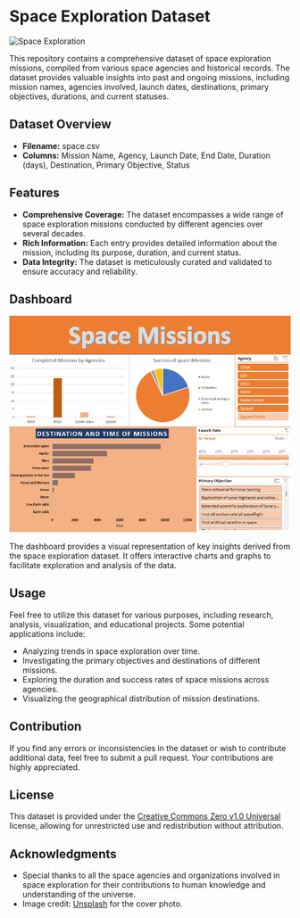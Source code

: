# Space Exploration Dataset

![Space Exploration](https://planetary-science.org/wp-content/uploads/2014/09/Esa-space-exploration.jpg)

This repository contains a comprehensive dataset of space exploration missions, compiled from various space agencies and historical records. The dataset provides valuable insights into past and ongoing missions, including mission names, agencies involved, launch dates, destinations, primary objectives, durations, and current statuses.

## Dataset Overview

- **Filename:** space.csv
- **Columns:** Mission Name, Agency, Launch Date, End Date, Duration (days), Destination, Primary Objective, Status

## Features

- **Comprehensive Coverage:** The dataset encompasses a wide range of space exploration missions conducted by different agencies over several decades.
- **Rich Information:** Each entry provides detailed information about the mission, including its purpose, duration, and current status.
- **Data Integrity:** The dataset is meticulously curated and validated to ensure accuracy and reliability.

## Dashboard

![Dashboard](space.png)

The dashboard provides a visual representation of key insights derived from the space exploration dataset. It offers interactive charts and graphs to facilitate exploration and analysis of the data.


## Usage

Feel free to utilize this dataset for various purposes, including research, analysis, visualization, and educational projects. Some potential applications include:
- Analyzing trends in space exploration over time.
- Investigating the primary objectives and destinations of different missions.
- Exploring the duration and success rates of space missions across agencies.
- Visualizing the geographical distribution of mission destinations.

## Contribution

If you find any errors or inconsistencies in the dataset or wish to contribute additional data, feel free to submit a pull request. Your contributions are highly appreciated.

## License

This dataset is provided under the [Creative Commons Zero v1.0 Universal](https://creativecommons.org/publicdomain/zero/1.0/) license, allowing for unrestricted use and redistribution without attribution.

## Acknowledgments

- Special thanks to all the space agencies and organizations involved in space exploration for their contributions to human knowledge and understanding of the universe.
- Image credit: [Unsplash](https://planetary-science.org) for the cover photo.

